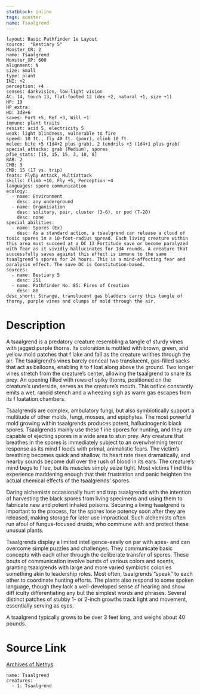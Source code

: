 ```yaml
---
statblock: inline
tags: monster
name: Tsaalgrend
---
```

```statblock
layout: Basic Pathfinder 1e Layout
source:  "Bestiary 5"
Monster_CR: 2
name: Tsaalgrend
Monster_XP: 600
alignment: N
size: Small
type: plant
INI: +2
perception: +4
senses: darkvision, low-light vision
AC: 14, touch 13, flat-footed 12 (dex +2, natural +1, size +1)
HP: 19
HP_extra: 
HD: 3d8+6
saves: Fort +5, Ref +3, Will +1
immune: plant traits
resist: acid 5, electricity 5
weak: light blindness, vulnerable to fire
speed: 10 ft., fly 40 ft. (poor), climb 10 ft.
melee: bite +5 (1d4+2 plus grab), 2 tendrils +3 (1d4+1 plus grab)
special_attacks: grab (Medium), spores
pf1e_stats: [15, 15, 15, 3, 10, 8]
BAB: 2
CMB: 3
CMD: 15 (17 vs. trip)
feats: Flyby Attack, Multiattack
skills: Climb +10, Fly +5, Perception +4
languages: spore communication
ecology:
  - name: Environment
    desc: any underground
  - name: Organisation
    desc: solitary, pair, cluster (3-6), or pod (7-20)
    desc: none
special_abilities:
  - name: Spores (Ex)
    desc: As a standard action, a tsaalgrend can release a cloud of toxic spores in a 10-foot-radius spread. Each living creature within this area must succeed at a DC 13 Fortitude save or become paralyzed with fear as it vividly hallucinates for 1d4 rounds. A creature that successfully saves against this effect is immune to the same tsaalgrend’s spores for 24 hours. This is a mind-affecting fear and paralysis effect. The save DC is Constitution-based.
sources:
  - name: Bestiary 5
    desc: 251
  - name: Pathfinder No. 85: Fires of Creation
    desc: 88
desc_short: Strange, translucent gas bladders carry this tangle of thorny, purple vines and clumps of mold through the air.
```
# Description
A tsaalgrend is a predatory creature resembling a tangle of sturdy vines with jagged purple thorns. Its coloration is mottled with brown, green, and yellow mold patches that f lake and fall as the creature writhes through the air. The tsaalgrend’s vines barely conceal two translucent, gas-filled sacks that act as balloons, enabling it to f loat along above the ground. Two longer vines stretch from the creature’s center, allowing the tsaalgrend to snare its prey. An opening filled with rows of spiky thorns, positioned on the creature’s underside, serves as the creature’s mouth. This orifice constantly emits a wet, rancid stench and a wheezing sigh as warm gas escapes from its f loatation chambers.

 Tsaalgrends are complex, ambulatory fungi, but also symbiotically support a multitude of other molds, fungi, mosses, and epiphytes. The most powerful mold growing within tsaalgrends produces potent, hallucinogenic black spores. Tsaalgrends mainly use these f ine spores for hunting, and they are capable of ejecting spores in a wide area to stun prey. Any creature that breathes in the spores is immediately subject to an overwhelming terror response as its mind f loods with primal, animalistic fears. The victim’s breathing becomes quick and shallow, its heart rate rises dramatically, and nearby sounds become dull over the rush of blood in its ears. The creature’s mind begs to f lee, but its muscles simply seize tight. Most victims f ind this experience maddening enough that their frustration and panic heighten the actual chemical effects of the tsaalgrends’ spores.

 Daring alchemists occasionally hunt and trap tsaalgrends with the intention of harvesting the black spores from living specimens and using them to fabricate new and potent inhaled poisons. Securing a living tsaalgrend is important to the process, for the spores lose potency soon after they are released, making storage for later use impractical. Such alchemists often run afoul of fungus-focused druids, who commune with and protect these unusual plants.

 Tsaalgrends display a limited intelligence-easily on par with apes- and can overcome simple puzzles and challenges. They communicate basic concepts with each other through the deliberate transfer of spores. These bouts of communication involve bursts of various colors and scents, granting tsaalgrends with large and more varied symbiotic colonies something akin to leadership roles. Most often, tsaalgrends “speak” to each other to coordinate hunting efforts. The plants also respond to some spoken language, though they lack a well-developed sense of hearing and show diff iculty differentiating any but the simplest words and phrases. Several distinct patches of stubby 1- or 2-inch growths track light and movement, essentially serving as eyes.

 A tsaalgrend typically grows to be over 3 feet long, and weighs about 40 pounds.
# Source Link
[Archives of Nethys](https://aonprd.com/MonsterDisplay.aspx?ItemName=Tsaalgrend)
```encounter-table
name: Tsaalgrend
creatures:
  - 1: Tsaalgrend
```
